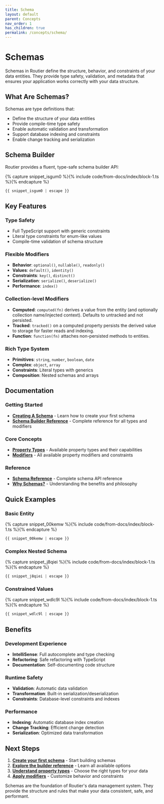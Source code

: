 ```yaml
---
title: Schema
layout: default
parent: Concepts
nav_order: 1
has_children: true
permalink: /concepts/schema/
---
```


# Schemas

Schemas in Routier define the structure, behavior, and constraints of your data entities. They provide type safety, validation, and metadata that ensures your application works correctly with your data structure.

## What Are Schemas?

Schemas are type definitions that:

- Define the structure of your data entities
- Provide compile-time type safety
- Enable automatic validation and transformation
- Support database indexing and constraints
- Enable change tracking and serialization

## Schema Builder

Routier provides a fluent, type-safe schema builder API:



{% capture snippet_isgum0 %}{% include code/from-docs/index/block-1.ts %}{% endcapture %}

```ts
{{ snippet_isgum0 | escape }}
```


## Key Features

### Type Safety

- Full TypeScript support with generic constraints
- Literal type constraints for enum-like values
- Compile-time validation of schema structure

### Flexible Modifiers

- **Behavior**: `optional()`, `nullable()`, `readonly()`
- **Values**: `default()`, `identity()`
- **Constraints**: `key()`, `distinct()`
- **Serialization**: `serialize()`, `deserialize()`
- **Performance**: `index()`

### Collection-level Modifiers

- **Computed**: `computed(fn)` derives a value from the entity (and optionally collection name/injected context). Defaults to untracked and not persisted.
- **Tracked**: `tracked()` on a computed property persists the derived value to storage for faster reads and indexing.
- **Function**: `function(fn)` attaches non-persisted methods to entities.

### Rich Type System

- **Primitives**: `string`, `number`, `boolean`, `date`
- **Complex**: `object`, `array`
- **Constraints**: Literal types with generics
- **Composition**: Nested schemas and arrays

## Documentation

### Getting Started

- **[Creating A Schema](creating-a-schema.md)** - Learn how to create your first schema
- **[Schema Builder Reference](schema-builder-reference.md)** - Complete reference for all types and modifiers

### Core Concepts

- **[Property Types](property-types/README.md)** - Available property types and their capabilities
- **[Modifiers](modifiers/README.md)** - All available property modifiers and constraints

### Reference

- **[Schema Reference](reference.md)** - Complete schema API reference
- **[Why Schemas?](why-schemas.md)** - Understanding the benefits and philosophy

## Quick Examples

### Basic Entity



{% capture snippet_00kemw %}{% include code/from-docs/index/block-1.ts %}{% endcapture %}

```ts
{{ snippet_00kemw | escape }}
```


### Complex Nested Schema



{% capture snippet_j8qiei %}{% include code/from-docs/index/block-1.ts %}{% endcapture %}

```ts
{{ snippet_j8qiei | escape }}
```


### Constrained Values



{% capture snippet_wdlc9l %}{% include code/from-docs/index/block-1.ts %}{% endcapture %}

```ts
{{ snippet_wdlc9l | escape }}
```


## Benefits

### Development Experience

- **IntelliSense**: Full autocomplete and type checking
- **Refactoring**: Safe refactoring with TypeScript
- **Documentation**: Self-documenting code structure

### Runtime Safety

- **Validation**: Automatic data validation
- **Transformation**: Built-in serialization/deserialization
- **Constraints**: Database-level constraints and indexes

### Performance

- **Indexing**: Automatic database index creation
- **Change Tracking**: Efficient change detection
- **Serialization**: Optimized data transformation

## Next Steps

1. **[Create your first schema](creating-a-schema.md)** - Start building schemas
2. **[Explore the builder reference](schema-builder-reference.md)** - Learn all available options
3. **[Understand property types](property-types/README.md)** - Choose the right types for your data
4. **[Apply modifiers](modifiers/README.md)** - Customize behavior and constraints

Schemas are the foundation of Routier's data management system. They provide the structure and rules that make your data consistent, safe, and performant.
